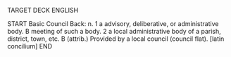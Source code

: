 TARGET DECK
ENGLISH

START
Basic
Council
Back: n. 1 a advisory, deliberative, or administrative body. B meeting of such a body. 2 a local administrative body of a parish, district, town, etc. B (attrib.) Provided by a local council (council flat). [latin concilium]
END
